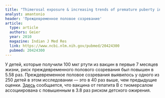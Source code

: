 ```yaml
---
title: "Thimerosal exposure & increasing trends of premature puberty in the vaccine safety datalink"
analyst: amantonio
header: 'Преждевременное половое созревание'
article:
  type: article
  authors: Geier
  year: 2010
  magazine: Indian J Med Res
  link: https://www.ncbi.nlm.nih.gov/pubmed/20424300
  pubmed: 20424300
---
```


У детей, которые получили 100 мкг ртути из вакцин в первые 7 месяцев жизни, риск преждевременного полового созревания был повышен в 5.58 раз.
Преждевременное половое созревания выявилось у одного из 250 детей в этом исследовании — это в 40 раз выше, чем предыдущие оценки.
[Здесь](https://www.ncbi.nlm.nih.gov/pmc/articles/PMC4982359/) сообщается, что вакцина от гепатита В с тиомерсалом ассоциирована с повышенным в 3.8 раз риском детского ожирения.
